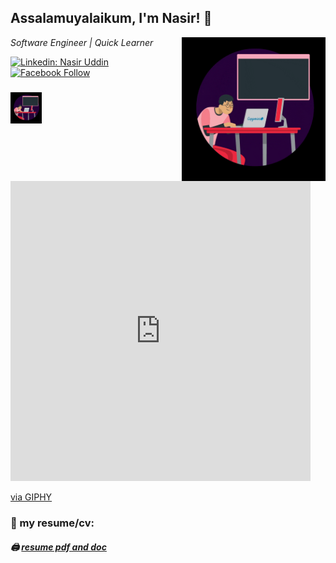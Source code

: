<h2>Assalamuyalaikum, I'm Nasir! 👋</h2>
<img align='right' src="giphy.gif" width="230">
<p><em>Software Engineer | Quick Learner</em></p>

[![Linkedin: Nasir Uddin](https://img.shields.io/badge/-Nasir-blue?style=flat-square&logo=Linkedin&logoColor=white&link=https://www.linkedin.com/in/nasir-uddin-8a4151159/)](https://www.linkedin.com/in/nasir-uddin-8a4151159/)
[![Facebook Follow](https://img.shields.io/badge/%20-Follow-black?color=14171A&labelColor=1976d2&logo=facebook&logoColor=ffffff)](https://www.facebook.com/nasiruddin.shakil.5/)


### <img src="giphy.gif" width="50"> 

<iframe src="https://giphy.com/embed/u2pmTWUi0MXjyrMaVj" width="480" height="480" frameBorder="0" class="giphy-embed" allowFullScreen></iframe><p><a href="https://giphy.com/gifs/CapgeminiIndia-coding-techchallenge2020-techchallenge-u2pmTWUi0MXjyrMaVj">via GIPHY</a></p>


### 📑 my resume/cv:

##### 🖨 [resume pdf and doc](https://drive.google.com/file/d/1dyEEKQcWo-s0_2FxEiKO50YaRbgfQ65j/view)

<!--
Here are some ideas to get you started:


- 🔭 I’m currently working on React.js
- 🌱 I’m currently learning more technology for full stack developer

- 👯 I’m looking to collaborate on ...
- 🤔 I’m looking for help with ...
- 💬 Ask me about ...
- 📫 How to reach me: ...
- 😄 Pronouns: ...
- ⚡ Fun fact: ...
- 
- 🥅 2021 Goals: Learn Node.js, Express.js


<br />




